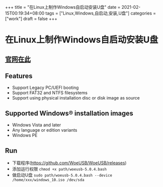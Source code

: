 +++
title = "在Linux上制作Windows自启动安装U盘"
date = 2021-02-15T00:19:34+08:00
tags = ["Linux,Windows,自启动,安装,U盘"]
categories = ["work"]
draft = false
+++

# 在Linux上制作Windows自启动安装U盘

## [官网在此](https://github.com/WoeUSB/WoeUSB)

## Features
- Support Legacy PC/UEFI booting
- Support FAT32 and NTFS filesystems
- Support using physical installation disc or disk image as source
## Supported Windows® installation images
- Windows Vista and later
- Any language or edition variants
- Windows PE
## Run
- 下载程序(https://github.com/WoeUSB/WoeUSB/releases)
- 添加运行权限
``` chmod +x path/woeusb-5.0.4.bash  ```
- 做启动U盘
``` sudo path/woeusb-5.0.4.bash --device /home/xxx/windows_10.iso /dev/sda  ```